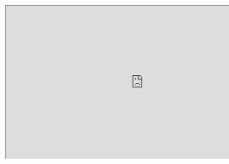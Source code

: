 

<pre class="_cssdeck_embed" data-pane="output" data-user="" data-href="4gt1nsbb" data-version="0"></pre><script async src="https://cssdeck.com/assets/js/embed.js"></script>

<iframe  src="https://cssdeck.com/labs/full/4gt1nsbb"  height="500"  width="900"  title="description"></iframe>

>
<!--stackedit_data:
eyJoaXN0b3J5IjpbMTc0NTk4MTc0OV19
-->